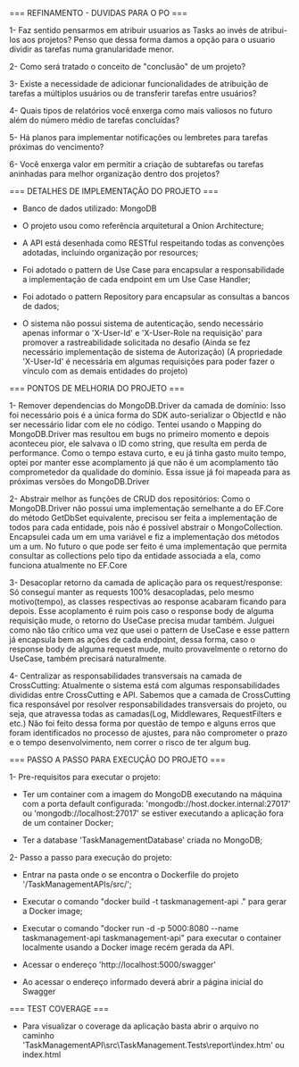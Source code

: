 === REFINAMENTO - DUVIDAS PARA O PO ===

1- Faz sentido pensarmos em atribuir usuarios as Tasks ao invés de atribui-los aos projetos? Penso que dessa forma damos a opção para o usuario dividir as tarefas numa granularidade menor.

2- Como será tratado o conceito de "conclusão" de um projeto?

3- Existe a necessidade de adicionar funcionalidades de atribuição de tarefas a múltiplos usuários ou de transferir tarefas entre usuários?

4- Quais tipos de relatórios você enxerga como mais valiosos no futuro além do número médio de tarefas concluídas?

5- Há planos para implementar notificações ou lembretes para tarefas próximas do vencimento?

6- Você enxerga valor em permitir a criação de subtarefas ou tarefas aninhadas para melhor organização dentro dos projetos?


=== DETALHES DE IMPLEMENTAÇÃO DO PROJETO ===

- Banco de dados utilizado: MongoDB

- O projeto usou como referência arquitetural a Onion Architecture;

- A API está desenhada como RESTful respeitando todas as convenções adotadas, incluindo organização por resources;

- Foi adotado o pattern de Use Case para encapsular a responsabilidade a implementação de cada endpoint em um Use Case Handler;

- Foi adotado o pattern Repository para encapsular as consultas a bancos de dados;

- O sistema não possui sistema de autenticação, sendo necessário apenas informar o 'X-User-Id' e 'X-User-Role na requisição' para promover a rastreabilidade solicitada no desafio
    (Ainda se fez necessário implementação de sistema de Autorização)
    (A propriedade 'X-User-Id' é necessária em algumas requisições para poder fazer o vínculo com as demais entidades do projeto)


=== PONTOS DE MELHORIA DO PROJETO ===


1- Remover dependencias do MongoDB.Driver da camada de domínio:
    Isso foi necessário pois é a única forma do SDK auto-serializar o ObjectId e não ser necessário lidar com ele no código.
    Tentei usando o Mapping do MongoDB.Driver mas resultou em bugs no primeiro momento e depois aconteceu pior, ele salvava o ID como string, que resulta em perda de performance.
    Como o tempo estava curto, e eu já tinha gasto muito tempo, optei por manter esse acomplamento já que não é um acomplamento tão comprometedor da qualidade do domínio.
    Essa issue já foi mapeada para as próximas versões do MongoDB.Driver

2- Abstrair melhor as funções de CRUD dos repositórios:
    Como o MongoDB.Driver não possui uma implementação semelhante a do EF.Core do método GetDbSet<T> equivalente, precisou ser feita a implementação de todos para cada entidade, pois não é possível abstrair o MongoCollection.
    Encapsulei cada um em uma variável e fiz a implementação dos métodos um a um.
    No futuro o que pode ser feito é uma implementação que permita consultar as collections pelo tipo da entidade associada a ela, como funciona atualmente no EF.Core

3- Desacoplar retorno da camada de aplicação para os request/response:
    Só consegui manter as requests 100% desacopladas, pelo mesmo motivo(tempo), as classes respectivas ao response acabaram ficando para depois.
    Esse acoplamento é ruim pois caso o response body de alguma requisição mude, o retorno do UseCase precisa mudar também.
    Julguei como não tão crítico uma vez que usei o pattern de UseCase e esse pattern já encapsula bem as ações de cada endpoint, dessa forma, caso o response body de alguma request mude, muito provavelmente o retorno do UseCase, também precisará naturalmente.

4- Centralizar as responsabilidades transversais na camada de CrossCutting:
    Atualmente o sistema está com algumas responsabilidades divididas entre CrossCutting e API.
    Sabemos que a camada de CrossCutting fica responsável por resolver responsabilidades transversais do projeto, ou seja, que atravessa todas as camadas(Log, Middlewares, RequestFilters e etc.)
    Não foi feito dessa forma por questão de tempo e alguns erros que foram identificados no processo de ajustes, para não comprometer o prazo e o tempo desenvolvimento, nem correr o risco de ter algum bug.

=== PASSO A PASSO PARA EXECUÇÃO DO PROJETO ===


1- Pre-requisitos para executar o projeto:

- Ter um container com a imagem do MongoDB executando na máquina com a porta default configurada: 'mongodb://host.docker.internal:27017' ou 'mongodb://localhost:27017' se estiver executando a aplicação fora de um container Docker;

- Ter a database 'TaskManagementDatabase' criada no MongoDB;

2- Passo a passo para execução do projeto:

- Entrar na pasta onde o se encontra o Dockerfile do projeto '/TaskManagementAPIs/src/';

- Executar o comando "docker build -t taskmanagement-api ." para gerar a Docker image;

- Executar o comando "docker run -d -p 5000:8080 --name taskmanagement-api taskmanagement-api" para executar o container localmente usando a Docker image recém gerada da API.

- Acessar o endereço 'http://localhost:5000/swagger'

- Ao acessar o endereço informado deverá abrir a página inicial do Swagger


=== TEST COVERAGE ===


- Para visualizar o coverage da aplicação basta abrir o arquivo no caminho 'TaskManagementAPI\src\TaskManagement.Tests\report\index.htm' ou index.html
